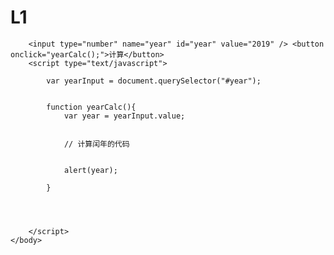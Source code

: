 # L1
<!DOCTYPE html>
<html>
	<head>
		<meta charset="UTF-8">
		<title></title>
	</head>
	<body>
		
		<input type="number" name="year" id="year" value="2019" /> <button onclick="yearCalc();">计算</button>
		<script type="text/javascript">
			
			var yearInput = document.querySelector("#year");
			
			
			function yearCalc(){
				var year = yearInput.value;
				
				
				// 计算闰年的代码
				
				
				alert(year);
				
			}
			
			
			
			
		</script>
	</body>
</html>
